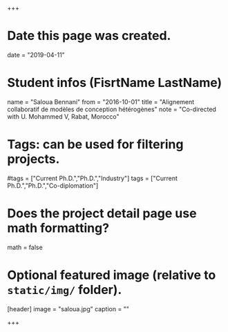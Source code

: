 +++
# Date this page was created.
date = "2019-04-11"

# Student infos (FisrtName LastName)
name = "Saloua Bennani"
from = "2016-10-01"
title = "Alignement collaboratif de modèles de conception hétérogènes"
note = "Co-directed with U. Mohammed V, Rabat, Morocco"

# Tags: can be used for filtering projects.
#tags = ["Current Ph.D.","Ph.D.","Industry"]
tags = ["Current Ph.D.","Ph.D.","Co-diplomation"]

# Does the project detail page use math formatting?
math = false

# Optional featured image (relative to `static/img/` folder).
[header]
image = "saloua.jpg"
caption = ""

+++
